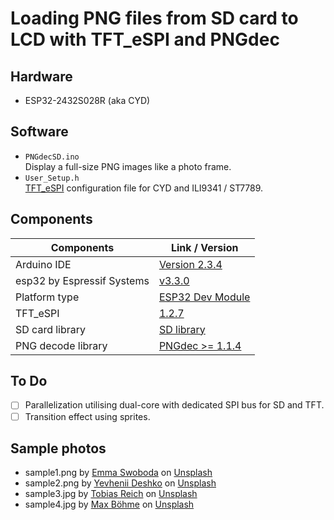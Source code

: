 # Loading PNG files from SD card to LCD with TFT_eSPI and PNGdec

## Hardware
- ESP32-2432S028R (aka CYD)

## Software
- `PNGdecSD.ino`  
  Display a full-size PNG images like a photo frame.
- `User_Setup.h`  
  [TFT_eSPI][4] configuration file for CYD and ILI9341 / ST7789.

## Components
| Components                 | Link / Version        |
| -------------------------- | --------------------- |
| Arduino IDE                | [Version 2.3.4][1]    |
| esp32 by Espressif Systems | [v3.3.0][2]           |
| Platform type              | [ESP32 Dev Module][3] |
| TFT_eSPI                   | [1.2.7][4]            |
| SD card library            | [SD library][5]       |
| PNG decode library         | [PNGdec >= 1.1.4][6]  |

## To Do
- [ ] Parallelization utilising dual-core with dedicated SPI bus for SD and TFT.
- [ ] Transition effect using sprites.

## Sample photos
- sample1.png by [Emma Swoboda](https://unsplash.com/@emmakphoto) on [Unsplash](https://unsplash.com/photos/snow-capped-mountain-peak-bathed-in-golden-sunlight-B9fkw_aO6fo)
- sample2.png by [Yevhenii Deshko](https://unsplash.com/@edeshko) on [Unsplash](https://unsplash.com/photos/white-church-steeple-against-a-pastel-sky-with-birds-ieY_9lJnLNs)
- sample3.jpg by [Tobias Reich](https://unsplash.com/@electerious) on [Unsplash](https://unsplash.com/photos/cityscape-features-tall-buildings-and-an-iconic-clock-tower-RyCf_x0o7a0)
- sample4.jpg by [Max Böhme](https://unsplash.com/@max_boehme) on [Unsplash](https://unsplash.com/photos/a-beautiful-white-washed-alleyway-in-italy-lEKC2KHoDWE)

[1]: https://github.com/arduino/arduino-ide/releases/tag/2.3.4 "Release 2.3.4 · arduino/arduino-ide"
[2]: https://github.com/espressif/arduino-esp32/releases/tag/3.3.0 "Release Arduino Release v3.3.0 based on ESP-IDF v5.5.0 · espressif/arduino-esp32"
[3]: https://github.com/espressif/arduino-esp32/tree/master/variants/esp32 "arduino-esp32/variants/esp32 at master · espressif/arduino-esp32"
[4]: https://github.com/lovyan03/LovyanGFX/releases/tag/1.2.7 "Release 1.2.7 · lovyan03/LovyanGFX"
[5]: https://github.com/espressif/arduino-esp32/tree/master/libraries/SD "arduino-esp32/libraries/SD at master · espressif/arduino-esp32"
[6]: https://github.com/bitbank2/PNGdec "bitbank2/PNGdec: An optimized PNG decoder suitable for microcontrollers and PCs"